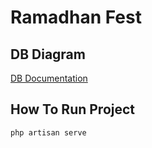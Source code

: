# Ramadhan Fest

## DB Diagram
[DB Documentation](https://dbdiagram.io/d/ramadhanfest-67b6099d263d6cf9a0c07ece)

## How To Run Project
```
php artisan serve
```
